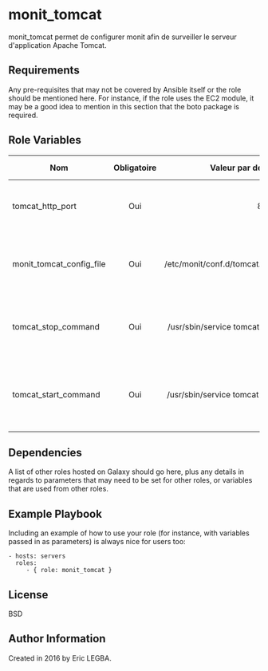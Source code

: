 monit_tomcat
=========

monit_tomcat permet de configurer monit afin de surveiller le serveur d'application Apache Tomcat.

Requirements
------------

Any pre-requisites that may not be covered by Ansible itself or the role should be mentioned here. For instance, if the role uses the EC2 module, it may be a good idea to mention in this section that the boto package is required.

Role Variables
--------------

| Nom	        | Obligatoire	| Valeur par défaut  | Valeur utilisée	| Description|
| ------------- |:-------------:| ------------------:|:--------:|:-----------|
|tomcat_http_port| Oui|8080|-|Port d'écoute du serveur Apache Tomcat.|
|monit_tomcat_config_file|Oui|/etc/monit/conf.d/tomcat.conf|-|Fichier de configuration du serveur Apache Tomcat à surveiller.|
|tomcat_stop_command|Oui|/usr/sbin/service tomcat stop|-|La commande pour stopper le serveur Apache Tomcat.|
|tomcat_start_command|Oui|/usr/sbin/service tomcat start|-|La commande pour démarrer le serveur Apache Tomcat.|


Dependencies
------------

A list of other roles hosted on Galaxy should go here, plus any details in regards to parameters that may need to be set for other roles, or variables that are used from other roles.

Example Playbook
----------------

Including an example of how to use your role (for instance, with variables passed in as parameters) is always nice for users too:

    - hosts: servers
      roles:
         - { role: monit_tomcat }

License
-------

BSD

Author Information
------------------

Created in 2016 by Eric LEGBA.
